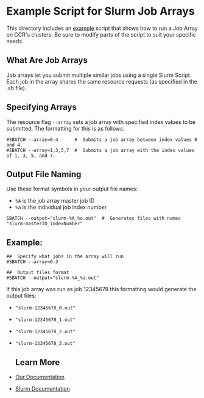 # Example Script for Slurm Job Arrays

 This directory includes an [example](./example.sh) script that shows how to run a Job Array on CCR's clusters. Be sure to modify parts of the script to suit your specific needs.

## What Are Job Arrays
Job arrays let you submit multiple similar jobs using a single Slurm Script. Each job in the array shares the same resource requests (as specified in the .sh file).

## Specifying Arrays
The resource flag `--array` sets a job array with specified index values to be submitted. The formatting for this is as follows:  
```
#SBATCH --array=0-4      #  Submits a job array between index values 0 and 4.  
#SBATCH --array=1,3,5,7  #  Submits a job array with the index values of 1, 3, 5, and 7.
```
## Output File Naming
Use these format symbols in your output file names:
- `%A` is the job array master job ID
- `%a` is the individual job index number  
```
SBATCH --output="slurm-%A_%a.out"  #  Generates files with names "slurm-masterID_indexNumber"
```

## Example:
```
##  Specify what jobs in the array will run
#SBATCH --array=0-3

##  Output files format
#SBATCH --output="slurm-%A_%a.out"
```

If this job array was run as job 12345678 this formatting would generate the output files:
- `"slurm-12345678_0.out"`
- `"slurm-12345678_1.out"`
- `"slurm-12345678_2.out"`
- `"slurm-12345678_3.out"`

  ## Learn More
- [Our Documentation](https://docs.ccr.buffalo.edu/en/latest/hpc/jobs/#job-arrays)
- [Slurm Documentation](https://slurm.schedmd.com/job_array.html)
